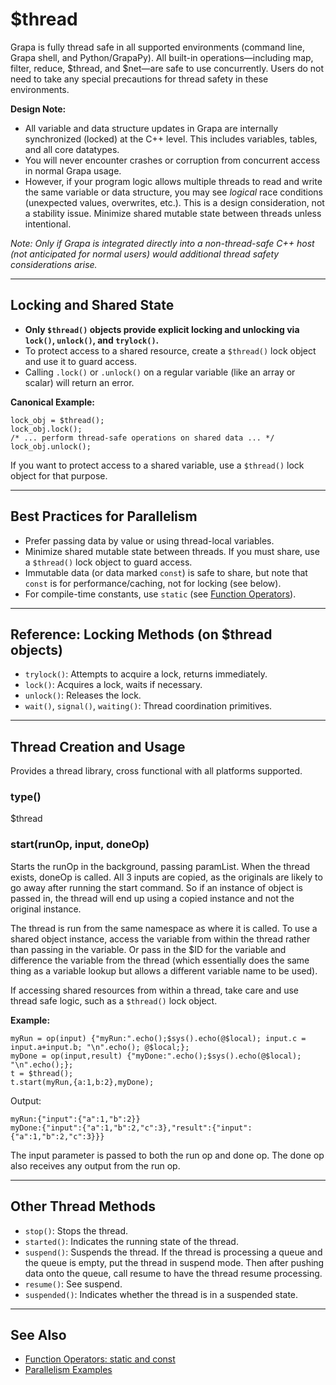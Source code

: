 # $thread

Grapa is fully thread safe in all supported environments (command line, Grapa shell, and Python/GrapaPy). All built-in operations—including map, filter, reduce, $thread, and $net—are safe to use concurrently. Users do not need to take any special precautions for thread safety in these environments.

**Design Note:**
- All variable and data structure updates in Grapa are internally synchronized (locked) at the C++ level. This includes variables, tables, and all core datatypes.
- You will never encounter crashes or corruption from concurrent access in normal Grapa usage.
- However, if your program logic allows multiple threads to read and write the same variable or data structure, you may see *logical* race conditions (unexpected values, overwrites, etc.). This is a design consideration, not a stability issue. Minimize shared mutable state between threads unless intentional.

*Note: Only if Grapa is integrated directly into a non-thread-safe C++ host (not anticipated for normal users) would additional thread safety considerations arise.*

---

## Locking and Shared State

- **Only `$thread()` objects provide explicit locking and unlocking via `lock()`, `unlock()`, and `trylock()`.**
- To protect access to a shared resource, create a `$thread()` lock object and use it to guard access.
- Calling `.lock()` or `.unlock()` on a regular variable (like an array or scalar) will return an error.

**Canonical Example:**
```grapa
lock_obj = $thread();
lock_obj.lock();
/* ... perform thread-safe operations on shared data ... */
lock_obj.unlock();
```

If you want to protect access to a shared variable, use a `$thread()` lock object for that purpose.

---

## Best Practices for Parallelism
- Prefer passing data by value or using thread-local variables.
- Minimize shared mutable state between threads. If you must share, use a `$thread()` lock object to guard access.
- Immutable data (or data marked `const`) is safe to share, but note that `const` is for performance/caching, not for locking (see below).
- For compile-time constants, use `static` (see [Function Operators](../operators/function.md)).

---

## Reference: Locking Methods (on $thread objects)
- `trylock()`: Attempts to acquire a lock, returns immediately.
- `lock()`: Acquires a lock, waits if necessary.
- `unlock()`: Releases the lock.
- `wait()`, `signal()`, `waiting()`: Thread coordination primitives.

---

## Thread Creation and Usage

Provides a thread library, cross functional with all platforms supported.

### type()
$thread

### start(runOp, input, doneOp)
Starts the runOp in the background, passing paramList. When the thread exists, doneOp is called. All 3 inputs are copied, as the originals are likely to go away after running the start command. So if an instance of object is passed in, the thread will end up using a copied instance and not the original instance.

The thread is run from the same namespace as where it is called. To use a shared object instance, access the variable from within the thread rather than passing in the variable. Or pass in the $ID for the variable and difference the variable from the thread (which essentially does the same thing as a variable lookup but allows a different variable name to be used). 

If accessing shared resources from within a thread, take care and use thread safe logic, such as a `$thread()` lock object.

**Example:**
```grapa
myRun = op(input) {"myRun:".echo();$sys().echo(@$local); input.c = input.a+input.b; "\n".echo(); @$local;};
myDone = op(input,result) {"myDone:".echo();$sys().echo(@$local); "\n".echo();};
t = $thread();
t.start(myRun,{a:1,b:2},myDone);
```

Output:
```
myRun:{"input":{"a":1,"b":2}}
myDone:{"input":{"a":1,"b":2,"c":3},"result":{"input":{"a":1,"b":2,"c":3}}}
```

The input parameter is passed to both the run op and done op. The done op also receives any output from the run op.

---

## Other Thread Methods

- `stop()`: Stops the thread.
- `started()`: Indicates the running state of the thread.
- `suspend()`: Suspends the thread. If the thread is processing a queue and the queue is empty, put the thread in suspend mode. Then after pushing data onto the queue, call resume to have the thread resume processing.
- `resume()`: See suspend.
- `suspended()`: Indicates whether the thread is in a suspended state.

---

## See Also
- [Function Operators: static and const](../operators/function.md)
- [Parallelism Examples](../USE_CASES.md)
